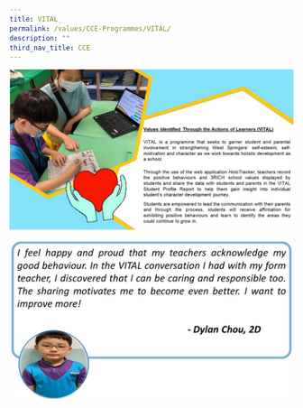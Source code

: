 ```yaml
---
title: VITAL
permalink: /values/CCE-Programmes/VITAL/
description: ""
third_nav_title: CCE
---
```


![](/images/Key%20programmes%20cce%202022/VITAL1.jpg)

![](/images/Key%20programmes%20cce%202022/VITAL2.jpg)